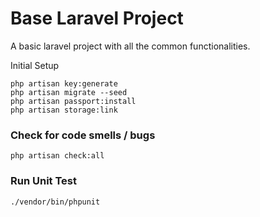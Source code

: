 # Base Laravel Project

A basic laravel project with all the common functionalities.

Initial Setup
```
php artisan key:generate
php artisan migrate --seed
php artisan passport:install
php artisan storage:link
```


### Check for code smells / bugs
```
php artisan check:all
```

### Run Unit Test
```
./vendor/bin/phpunit
```
